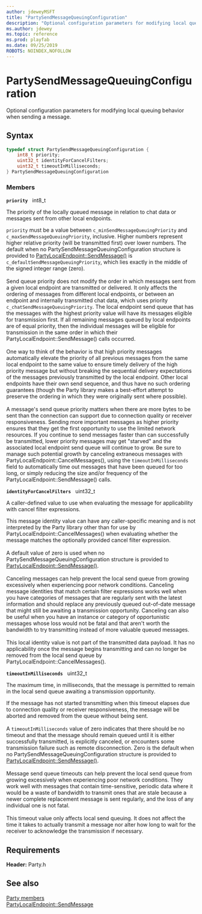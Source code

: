 ```yaml
---
author: jdeweyMSFT
title: "PartySendMessageQueuingConfiguration"
description: "Optional configuration parameters for modifying local queuing behavior when sending a message."
ms.author: jdewey
ms.topic: reference
ms.prod: playfab
ms.date: 09/25/2019
ROBOTS: NOINDEX,NOFOLLOW
---
```


# PartySendMessageQueuingConfiguration  

Optional configuration parameters for modifying local queuing behavior when sending a message.  

## Syntax  
  
```cpp
typedef struct PartySendMessageQueuingConfiguration {  
    int8_t priority;  
    uint32_t identityForCancelFilters;  
    uint32_t timeoutInMilliseconds;  
} PartySendMessageQueuingConfiguration  
```
  
### Members  
  
**`priority`** &nbsp; int8_t  
  
The priority of the locally queued message in relation to chat data or messages sent from other local endpoints.
  
```priority``` must be a value between ```c_minSendMessageQueuingPriority``` and ```c_maxSendMessageQueuingPriority```, inclusive. Higher numbers represent higher relative priority (will be transmitted first) over lower numbers. The default when no PartySendMessageQueuingConfiguration structure is provided to [PartyLocalEndpoint::SendMessage()](../classes/PartyLocalEndpoint/methods/partylocalendpoint_sendmessage.md) is ```c_defaultSendMessageQueuingPriority```, which lies exactly in the middle of the signed integer range (zero). <br /><br /> Send queue priority does not modify the order in which messages sent from a given local endpoint are transmitted or delivered. It only affects the ordering of messages from different local endpoints, or between an endpoint and internally transmitted chat data, which uses priority ```c_chatSendMessageQueuingPriority```. The local endpoint send queue that has the messages with the highest priority value will have its messages eligible for transmission first. If all remaining messages queued by local endpoints are of equal priority, then the individual messages will be eligible for transmission in the same order in which their PartyLocalEndpoint::SendMessage() calls occurred.   <br /><br /> One way to think of the behavior is that high priority messages automatically elevate the priority of all previous messages from the same local endpoint to the same value to ensure timely delivery of the high priority message but without breaking the sequential delivery expectations of the messages previously transmitted by the local endpoint. Other local endpoints have their own send sequence, and thus have no such ordering guarantees (though the Party library makes a best-effort attempt to preserve the ordering in which they were originally sent where possible).   <br /><br /> A message's send queue priority matters when there are more bytes to be sent than the connection can support due to connection quality or receiver responsiveness. Sending more important messages as higher priority ensures that they get the first opportunity to use the limited network resources. If you continue to send messages faster than can successfully be transmitted, lower priority messages may get "starved" and the associated local endpoint send queue will continue to grow. Be sure to manage such potential growth by canceling extraneous messages with PartyLocalEndpoint::CancelMessages(), using the ```timeoutInMilliseconds``` field to automatically time out messages that have been queued for too long, or simply reducing the size and/or frequency of the PartyLocalEndpoint::SendMessage() calls.
  
**`identityForCancelFilters`** &nbsp; uint32_t  
  
A caller-defined value to use when evaluating the message for applicability with cancel filter expressions.
  
This message identity value can have any caller-specific meaning and is not interpreted by the Party library other than for use by PartyLocalEndpoint::CancelMessages() when evaluating whether the message matches the optionally provided cancel filter expression. <br /><br /> A default value of zero is used when no PartySendMessageQueuingConfiguration structure is provided to [PartyLocalEndpoint::SendMessage()](../classes/PartyLocalEndpoint/methods/partylocalendpoint_sendmessage.md).   <br /><br /> Canceling messages can help prevent the local send queue from growing excessively when experiencing poor network conditions. Canceling message identities that match certain filter expressions works well when you have categories of messages that are regularly sent with the latest information and should replace any previously queued out-of-date message that might still be awaiting a transmission opportunity. Canceling can also be useful when you have an instance or category of opportunistic messages whose loss would not be fatal and that aren't worth the bandwidth to try transmitting instead of more valuable queued messages.   <br /><br /> This local identity value is not part of the transmitted data payload. It has no applicability once the message begins transmitting and can no longer be removed from the local send queue by PartyLocalEndpoint::CancelMessages().
  
**`timeoutInMilliseconds`** &nbsp; uint32_t  
  
The maximum time, in milliseconds, that the message is permitted to remain in the local send queue awaiting a transmission opportunity.
  
If the message has not started transmitting when this timeout elapses due to connection quality or receiver responsiveness, the message will be aborted and removed from the queue without being sent. <br /><br /> A ```timeoutInMilliseconds``` value of zero indicates that there should be no timeout and that the message should remain queued until it is either successfully transmitted, is explicitly canceled, or encounters some transmission failure such as remote disconnection. Zero is the default when no PartySendMessageQueuingConfiguration structure is provided to [PartyLocalEndpoint::SendMessage()](../classes/PartyLocalEndpoint/methods/partylocalendpoint_sendmessage.md).   <br /><br /> Message send queue timeouts can help prevent the local send queue from growing excessively when experiencing poor network conditions. They work well with messages that contain time-sensitive, periodic data where it would be a waste of bandwidth to transmit ones that are stale because a newer complete replacement message is sent regularly, and the loss of any individual one is not fatal.   <br /><br /> This timeout value only affects local send queuing. It does not affect the time it takes to actually transmit a message nor alter how long to wait for the receiver to acknowledge the transmission if necessary.
  
  
## Requirements  
  
**Header:** Party.h
  
## See also  
[Party members](../party_members.md)  
[PartyLocalEndpoint::SendMessage](../classes/PartyLocalEndpoint/methods/partylocalendpoint_sendmessage.md)
  
  
